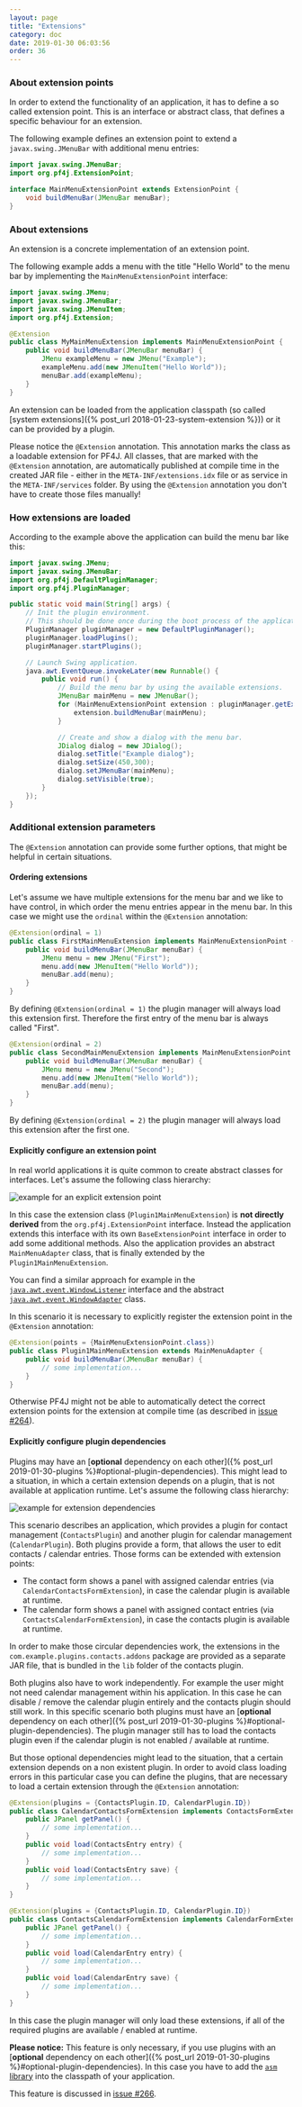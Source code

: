 ```yaml
---
layout: page
title: "Extensions"
category: doc
date: 2019-01-30 06:03:56
order: 36
---
```


### About extension points

In order to extend the functionality of an application, it has to define a so called extension point. This is an interface or abstract class, that defines a specific behaviour for an extension.

The following example defines an extension point to extend a `javax.swing.JMenuBar` with additional menu entries:

```java
import javax.swing.JMenuBar;
import org.pf4j.ExtensionPoint;

interface MainMenuExtensionPoint extends ExtensionPoint {
    void buildMenuBar(JMenuBar menuBar);
}
```

### About extensions

An extension is a concrete implementation of an extension point. 

The following example adds a menu with the title "Hello World" to the menu bar by implementing the `MainMenuExtensionPoint` interface:

```java
import javax.swing.JMenu;
import javax.swing.JMenuBar;
import javax.swing.JMenuItem;
import org.pf4j.Extension;

@Extension
public class MyMainMenuExtension implements MainMenuExtensionPoint {
    public void buildMenuBar(JMenuBar menuBar) {
        JMenu exampleMenu = new JMenu("Example");
        exampleMenu.add(new JMenuItem("Hello World"));
        menuBar.add(exampleMenu);
    }
}
```

An extension can be loaded from the application classpath (so called [system extensions]({% post_url 2018-01-23-system-extension %})) or it can be provided by a plugin.

Please notice the `@Extension` annotation. This annotation marks the class as a loadable extension for PF4J. All classes, that are marked with the `@Extension` annotation, are automatically published at compile time in the created JAR file - either in the `META-INF/extensions.idx` file or as service in the `META-INF/services` folder. By using the `@Extension` annotation you don't have to create those files manually!


### How extensions are loaded

According to the example above the application can build the menu bar like this:

```java
import javax.swing.JMenu;
import javax.swing.JMenuBar;
import org.pf4j.DefaultPluginManager;
import org.pf4j.PluginManager;

public static void main(String[] args) {
    // Init the plugin environment.
    // This should be done once during the boot process of the application.
    PluginManager pluginManager = new DefaultPluginManager();
    pluginManager.loadPlugins();
    pluginManager.startPlugins();

    // Launch Swing application.
    java.awt.EventQueue.invokeLater(new Runnable() {
        public void run() {
            // Build the menu bar by using the available extensions.
            JMenuBar mainMenu = new JMenuBar();
            for (MainMenuExtensionPoint extension : pluginManager.getExtensions(MainMenuExtensionPoint.class)) {
                extension.buildMenuBar(mainMenu);
            }

            // Create and show a dialog with the menu bar.
            JDialog dialog = new JDialog();
            dialog.setTitle("Example dialog");
            dialog.setSize(450,300);
            dialog.setJMenuBar(mainMenu);
            dialog.setVisible(true);
        }
    });
}
```

### Additional extension parameters

The `@Extension` annotation can provide some further options, that might be helpful in certain situations.


#### Ordering extensions

Let's assume we have multiple extensions for the menu bar and we like to have control, in which order the menu entries appear in the menu bar. In this case we might use the `ordinal` within the `@Extension` annotation:

```java
@Extension(ordinal = 1)
public class FirstMainMenuExtension implements MainMenuExtensionPoint {
    public void buildMenuBar(JMenuBar menuBar) {
        JMenu menu = new JMenu("First");
        menu.add(new JMenuItem("Hello World"));
        menuBar.add(menu);
    }
}
```

By defining `@Extension(ordinal = 1)` the plugin manager will always load this extension first. Therefore the first entry of the menu bar is always called "First".

```java
@Extension(ordinal = 2)
public class SecondMainMenuExtension implements MainMenuExtensionPoint {
    public void buildMenuBar(JMenuBar menuBar) {
        JMenu menu = new JMenu("Second");
        menu.add(new JMenuItem("Hello World"));
        menuBar.add(menu);
    }
}
```

By defining `@Extension(ordinal = 2)` the plugin manager will always load this extension after the first one.


#### Explicitly configure an extension point

In real world applications it is quite common to create abstract classes for interfaces. Let's assume the following class hierarchy:

![example for an explicit extension point](/pf4j-explicit-extension-point.png)

In this case the extension class (`Plugin1MainMenuExtension`) is __not directly derived__ from the `org.pf4j.ExtensionPoint` interface. Instead the application extends this interface with its own `BaseExtensionPoint` interface in order to add some additional methods. Also the application provides an abstract `MainMenuAdapter` class, that is finally extended by the `Plugin1MainMenuExtension`.

You can find a similar approach for example in the [`java.awt.event.WindowListener`](https://docs.oracle.com/javase/7/docs/api/java/awt/event/WindowListener.html) interface and the abstract [`java.awt.event.WindowAdapter`](https://docs.oracle.com/javase/7/docs/api/java/awt/event/WindowAdapter.html) class.

In this scenario it is necessary to explicitly register the extension point in the `@Extension` annotation:

```java
@Extension(points = {MainMenuExtensionPoint.class})
public class Plugin1MainMenuExtension extends MainMenuAdapter {
    public void buildMenuBar(JMenuBar menuBar) {
        // some implementation...
    }
}
```

Otherwise PF4J might not be able to automatically detect the correct extension points for the extension at compile time (as described in [issue #264](https://github.com/pf4j/pf4j/issues/264)).


#### Explicitly configure plugin dependencies

Plugins may have an [__optional__ dependency on each other]({% post_url 2019-01-30-plugins %}#optional-plugin-dependencies). This might lead to a situation, in which a certain extension depends on a plugin, that is not available at application runtime. Let's assume the following class hierarchy:

![example for extension dependencies](/pf4j-optional-extensions.png)

This scenario describes an application, which provides a plugin for contact management (`ContactsPlugin`) and another plugin for calendar management (`CalendarPlugin`). Both plugins provide a form, that allows the user to edit contacts / calendar entries. Those forms can be extended with extension points:

-   The contact form shows a panel with assigned calendar entries (via `CalendarContactsFormExtension`), in case the calendar plugin is available at runtime.
-   The calendar form shows a panel with assigned contact entries (via `ContactsCalendarFormExtension`), in case the contacts plugin is available at runtime.

In order to make those circular dependencies work, the extensions in the `com.example.plugins.contacts.addons` package are provided as a separate JAR file, that is bundled in the `lib` folder of the contacts plugin.

Both plugins also have to work independently. For example the user might not need calendar management within his application. In this case he can disable / remove the calendar plugin entirely and the contacts plugin should still work. In this specific scenario both plugins must have an [__optional__ dependency on each other]({% post_url 2019-01-30-plugins %}#optional-plugin-dependencies). The plugin manager still has to load the contacts plugin even if the calendar plugin is not enabled / available at runtime.

But those optional dependencies might lead to the situation, that a certain extension depends on a non existent plugin. In order to avoid class loading errors in this particular case you can define the plugins, that are necessary to load a certain extension through the `@Extension` annotation:

```java
@Extension(plugins = {ContactsPlugin.ID, CalendarPlugin.ID})
public class CalendarContactsFormExtension implements ContactsFormExtension {
    public JPanel getPanel() {
        // some implementation...
    }
    public void load(ContactsEntry entry) {
        // some implementation...
    }
    public void load(ContactsEntry save) {
        // some implementation...
    }
}
```

```java
@Extension(plugins = {ContactsPlugin.ID, CalendarPlugin.ID})
public class ContactsCalendarFormExtension implements CalendarFormExtension {
    public JPanel getPanel() {
        // some implementation...
    }
    public void load(CalendarEntry entry) {
        // some implementation...
    }
    public void load(CalendarEntry save) {
        // some implementation...
    }
}
```

In this case the plugin manager will only load these extensions, if all of the required plugins are available / enabled at runtime.

__Please notice:__ This feature is only necessary, if you use plugins with an [__optional__ dependency on each other]({% post_url 2019-01-30-plugins %}#optional-plugin-dependencies). In this case you have to add the [`asm` library](https://asm.ow2.io/) into the classpath of your application.

This feature is discussed in [issue #266](https://github.com/pf4j/pf4j/issues/266).

